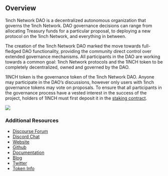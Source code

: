 ## Overview
1inch Network DAO is a decentralized autonomous organization that governs the 1inch Network. DAO governance decisions can range from allocating Treasury funds for a particular proposal, to deploying a new protocol on the 1inch Network, and everything in between.

The creation of the 1inch Network DAO marked the move towards full-fledged DAO functionality, providing the community direct control over extended governance mechanisms. All participants in the DAO are working towards a common goal: 1inch Network protocols and the 1INCH token to be completely decentralized, owned and governed by the DAO.

1INCH token is the governance token of the 1inch Network DAO. Anyone may participate in the DAO’s discussions, however only users with 1inch governance tokens may vote on proposals. To ensure that all participants in the governance process have a vested interest in the success of the project, holders of 1INCH must first deposit it in the [staking contract](https://app.1inch.io/#/1/dao/governance?action=stake). 

![](https://raw.githubusercontent.com/1inch/1inch-docs/master/static/img/table_gov_process.png?token=AOJLJYFEO7PB7SPEPGHOHV3BYIABC)

### Additional Resources

* [Discourse Forum](https://gov.1inch.io/)
* [Discord Chat](https://discord.gg/FZADkCZ )
* [Website](https://1inch.io/)
* [Github](https://github.com/1inch)
* [Documentation](https://docs.1inch.io/)
* [Blog](https://blog.1inch.io)
* [Twitter](https://twitter.com/1inc)
* [Token Info](https://www.coingecko.com/en/coins/1inch)
